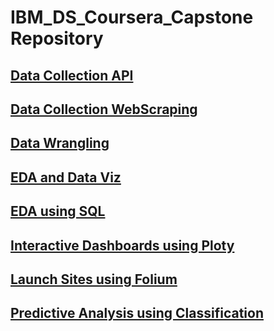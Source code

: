 # IBM_DS_Coursera_Capstone Repository

## [Data Collection API](https://dataplatform.cloud.ibm.com/analytics/notebooks/v2/bb0902e7-c3a5-4ae2-b70f-ebd6df7e338e/view?access_token=a08d41a8d90693c1a0ad7df0843acd54214fd6e94410714916be9f75a455c30f)


## [Data Collection WebScraping](https://dataplatform.cloud.ibm.com/analytics/notebooks/v2/2d91b537-a0cf-4a12-9399-45baebdec232/view?access_token=9f617a05c3c9333a1912e010a620d3c24288d8e289de8af056d8d2aefa8fcf21)

## [Data Wrangling](https://dataplatform.cloud.ibm.com/analytics/notebooks/v2/f759902e-1774-406e-b854-500a412d90eb/view?access_token=c5c1acb6b8b6583f4f55eead6bee13a9a00471e48c1890a2637ec3bf67070514)

## [EDA and Data Viz](https://dataplatform.cloud.ibm.com/analytics/notebooks/v2/fef6140f-ab1a-4c97-b2ca-f49f2d99088c/view?access_token=323963396cb43dcc15fca6af22e24038806a0aad15ad590b57a09113c2cf3f0e)

## [EDA using SQL](https://dataplatform.cloud.ibm.com/analytics/notebooks/v2/ef2ec83c-4124-44b5-9e0b-62e9fc9a176d/view?access_token=341056edcee5610bc256a7cb58d94ed048d7392e7f3911c56643b24b83dcc308)

## [Interactive Dashboards using Ploty](https://github.com/cning0506/IBM_DS_Coursera/blob/main/spacex_dash_app.py)

## [Launch Sites using Folium](https://dataplatform.cloud.ibm.com/analytics/notebooks/v2/6e53539e-3f86-4673-b38a-a6ed071c0323/view?access_token=72aaafc2a57cdd400733b9d0241a744517b3a55593e7fdefd31311c3419da215)

## [Predictive Analysis using Classification](https://dataplatform.cloud.ibm.com/analytics/notebooks/v2/c5be371d-eb36-4144-a13f-1f5346ea0f56/view?access_token=e549e956b0fa765c1c01ea71bd0d0b44415f316ec4c995bbce281b27ef1fde46)

